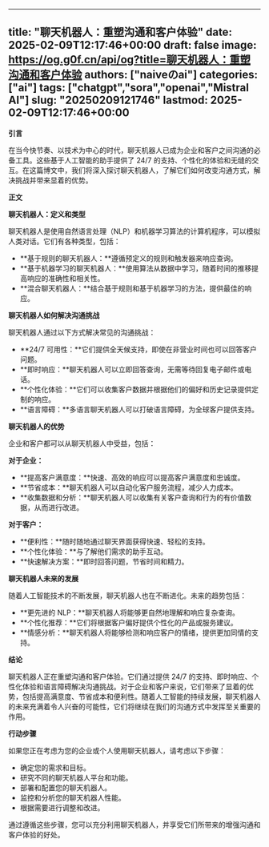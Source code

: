 
---
title: "聊天机器人：重塑沟通和客户体验"
date: 2025-02-09T12:17:46+00:00
draft: false
image: https://og.g0f.cn/api/og?title=聊天机器人：重塑沟通和客户体验
authors: ["naiveのai"]
categories: ["ai"]
tags: ["chatgpt","sora","openai","Mistral AI"]
slug: "20250209121746"
lastmod: 2025-02-09T12:17:46+00:00
---
**引言**

在当今快节奏、以技术为中心的时代，聊天机器人已成为企业和客户之间沟通的必备工具。这些基于人工智能的助手提供了 24/7 的支持、个性化的体验和无缝的交互。在这篇博文中，我们将深入探讨聊天机器人，了解它们如何改变沟通方式，解决挑战并带来显着的优势。

**正文**

**聊天机器人：定义和类型**

聊天机器人是使用自然语言处理（NLP）和机器学习算法的计算机程序，可以模拟人类对话。它们有各种类型，包括：

* **基于规则的聊天机器人：**遵循预定义的规则和触发器来响应查询。
* **基于机器学习的聊天机器人：**使用算法从数据中学习，随着时间的推移提高响应的准确性和相关性。
* **混合聊天机器人：**结合基于规则和基于机器学习的方法，提供最佳的响应。

**聊天机器人如何解决沟通挑战**

聊天机器人通过以下方式解决常见的沟通挑战：

* **24/7 可用性：**它们提供全天候支持，即使在非营业时间也可以回答客户问题。
* **即时响应：**聊天机器人可以立即回答查询，无需等待回复电子邮件或电话。
* **个性化体验：**它们可以收集客户数据并根据他们的偏好和历史记录提供定制的响应。
* **语言障碍：**多语言聊天机器人可以打破语言障碍，为全球客户提供支持。

**聊天机器人的优势**

企业和客户都可以从聊天机器人中受益，包括：

**对于企业：**

* **提高客户满意度：**快速、高效的响应可以提高客户满意度和忠诚度。
* **节省成本：**聊天机器人可以自动化客户服务流程，减少人力成本。
* **收集数据和分析：**聊天机器人可以收集有关客户查询和行为的有价值数据，从而进行改进。

**对于客户：**

* **便利性：**随时随地通过聊天界面获得快速、轻松的支持。
* **个性化体验：**与了解他们需求的助手互动。
* **快速解决方案：**即时回答问题，节省时间和精力。

**聊天机器人未来的发展**

随着人工智能技术的不断发展，聊天机器人也在不断进化。未来的趋势包括：

* **更先进的 NLP：**聊天机器人将能够更自然地理解和响应复杂查询。
* **个性化推荐：**它们将根据客户偏好提供个性化的产品或服务建议。
* **情感分析：**聊天机器人将能够检测和响应客户的情绪，提供更加同情的支持。

**结论**

聊天机器人正在重塑沟通和客户体验。它们通过提供 24/7 的支持、即时响应、个性化体验和语言障碍解决沟通挑战。对于企业和客户来说，它们带来了显着的优势，包括提高满意度、节省成本和便利性。随着人工智能的持续发展，聊天机器人的未来充满着令人兴奋的可能性，它们将继续在我们的沟通方式中发挥至关重要的作用。

**行动步骤**

如果您正在考虑为您的企业或个人使用聊天机器人，请考虑以下步骤：

* 确定您的需求和目标。
* 研究不同的聊天机器人平台和功能。
* 部署和配置您的聊天机器人。
* 监控和分析您的聊天机器人性能。
* 根据需要进行调整和改进。

通过遵循这些步骤，您可以充分利用聊天机器人，并享受它们所带来的增强沟通和客户体验的好处。